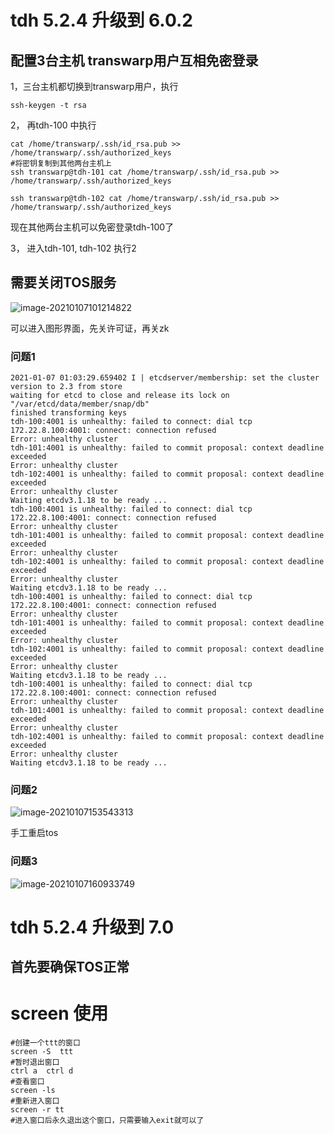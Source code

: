 # tdh 5.2.4 升级到 6.0.2

## 配置3台主机 transwarp用户互相免密登录

1，三台主机都切换到transwarp用户，执行

```shell
ssh-keygen -t rsa 
```

2， 再tdh-100  中执行

```shell
cat /home/transwarp/.ssh/id_rsa.pub >> /home/transwarp/.ssh/authorized_keys
#将密钥复制到其他两台主机上
ssh transwarp@tdh-101 cat /home/transwarp/.ssh/id_rsa.pub >> /home/transwarp/.ssh/authorized_keys

ssh transwarp@tdh-102 cat /home/transwarp/.ssh/id_rsa.pub >> /home/transwarp/.ssh/authorized_keys
```

现在其他两台主机可以免密登录tdh-100了

3， 进入tdh-101, tdh-102 执行2





## 需要关闭TOS服务

![image-20210107101214822](https://gitee.com/CTLQAQ/picgo/raw/master/image-20210107101214822.png)





可以进入图形界面，先关许可证，再关zk

### 问题1

```shell
2021-01-07 01:03:29.659402 I | etcdserver/membership: set the cluster version to 2.3 from store
waiting for etcd to close and release its lock on "/var/etcd/data/member/snap/db"
finished transforming keys
tdh-100:4001 is unhealthy: failed to connect: dial tcp 172.22.8.100:4001: connect: connection refused
Error: unhealthy cluster
tdh-101:4001 is unhealthy: failed to commit proposal: context deadline exceeded
Error: unhealthy cluster
tdh-102:4001 is unhealthy: failed to commit proposal: context deadline exceeded
Error: unhealthy cluster
Waiting etcdv3.1.18 to be ready ...
tdh-100:4001 is unhealthy: failed to connect: dial tcp 172.22.8.100:4001: connect: connection refused
Error: unhealthy cluster
tdh-101:4001 is unhealthy: failed to commit proposal: context deadline exceeded
Error: unhealthy cluster
tdh-102:4001 is unhealthy: failed to commit proposal: context deadline exceeded
Error: unhealthy cluster
Waiting etcdv3.1.18 to be ready ...
tdh-100:4001 is unhealthy: failed to connect: dial tcp 172.22.8.100:4001: connect: connection refused
Error: unhealthy cluster
tdh-101:4001 is unhealthy: failed to commit proposal: context deadline exceeded
Error: unhealthy cluster
tdh-102:4001 is unhealthy: failed to commit proposal: context deadline exceeded
Error: unhealthy cluster
Waiting etcdv3.1.18 to be ready ...
tdh-100:4001 is unhealthy: failed to connect: dial tcp 172.22.8.100:4001: connect: connection refused
Error: unhealthy cluster
tdh-101:4001 is unhealthy: failed to commit proposal: context deadline exceeded
Error: unhealthy cluster
tdh-102:4001 is unhealthy: failed to commit proposal: context deadline exceeded
Error: unhealthy cluster
Waiting etcdv3.1.18 to be ready ...
```

### 问题2

![image-20210107153543313](https://gitee.com/CTLQAQ/picgo/raw/master/image-20210107153543313.png)

手工重启tos



### 问题3

![image-20210107160933749](https://gitee.com/CTLQAQ/picgo/raw/master/image-20210107160933749.png)

# tdh 5.2.4 升级到 7.0

## 首先要确保TOS正常

# screen 使用

```shell
#创建一个ttt的窗口
screen -S  ttt
#暂时退出窗口
ctrl a  ctrl d
#查看窗口
screen -ls
#重新进入窗口
screen -r tt
#进入窗口后永久退出这个窗口，只需要输入exit就可以了
```

